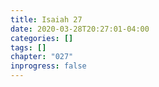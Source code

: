 ```yaml
---
title: Isaiah 27
date: 2020-03-28T20:27:01-04:00
categories: []
tags: []
chapter: "027"
inprogress: false
---
```



